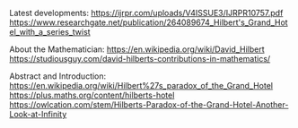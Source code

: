 Latest developments:
https://ijrpr.com/uploads/V4ISSUE3/IJRPR10757.pdf
https://www.researchgate.net/publication/264089674_Hilbert's_Grand_Hotel_with_a_series_twist

About the Mathematician:
https://en.wikipedia.org/wiki/David_Hilbert        
https://studiousguy.com/david-hilberts-contributions-in-mathematics/

Abstract and Introduction:
https://en.wikipedia.org/wiki/Hilbert%27s_paradox_of_the_Grand_Hotel          
https://plus.maths.org/content/hilberts-hotel          
https://owlcation.com/stem/Hilberts-Paradox-of-the-Grand-Hotel-Another-Look-at-Infinity


